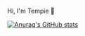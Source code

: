 Hi, I'm Tempie 👋

[![Anurag's GitHub stats](https://github-readme-stats.vercel.app/api?username=Tempies)](https://github.com/Tempies/github-readme-stats)

